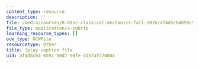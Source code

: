 ```yaml
---
content_type: resource
description: ''
file: /media/courses/8-01sc-classical-mechanics-fall-2016/af4d5c64059c50d790fed157afc7080a_YLDRzy8Dcgo.vtt
file_type: application/x-subrip
learning_resource_types: []
ocw_type: OCWFile
resourcetype: Other
title: 3play caption file
uid: af4d5c64-059c-50d7-90fe-d157afc7080a
---
```

